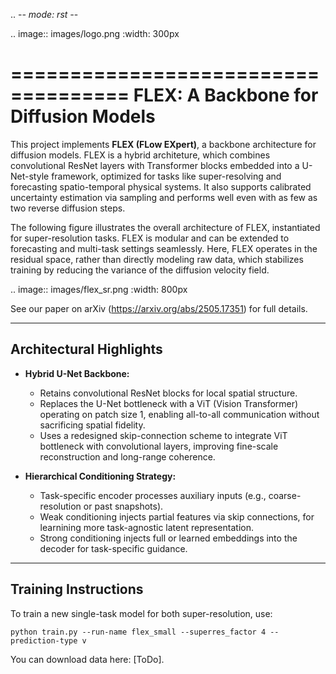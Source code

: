 .. -*- mode: rst -*-

.. image:: images/logo.png
    :width: 300px

====================================
FLEX: A Backbone for Diffusion Models
====================================

This project implements **FLEX (FLow EXpert)**, a backbone architecture for diffusion models. FLEX is a hybrid architeture, which combines convolutional ResNet layers with Transformer blocks embedded into a U-Net-style framework, optimized for tasks like super-resolving and forecasting spatio-temporal physical systems. It also supports calibrated uncertainty estimation via sampling and performs well even with as few as two reverse diffusion steps. 

The following figure illustrates the overall architecture of FLEX, instantiated for super-resolution tasks. FLEX is modular and can be extended to forecasting and multi-task settings seamlessly. Here, FLEX operates in the residual space, rather than directly modeling raw data, which stabilizes training by reducing the variance of the diffusion velocity field.

.. image:: images/flex_sr.png
    :width: 800px

See our paper on arXiv (https://arxiv.org/abs/2505.17351) for full details.

---------------------------
Architectural Highlights
---------------------------

- **Hybrid U-Net Backbone:**

  - Retains convolutional ResNet blocks for local spatial structure.
  - Replaces the U-Net bottleneck with a ViT (Vision Transformer) operating on patch size 1, enabling all-to-all communication without sacrificing spatial fidelity.
  - Uses a redesigned skip-connection scheme to integrate ViT bottleneck with convolutional layers, improving fine-scale reconstruction and long-range coherence.

- **Hierarchical Conditioning Strategy:**

  - Task-specific encoder processes auxiliary inputs (e.g., coarse-resolution or past snapshots).
  - Weak conditioning injects partial features via skip connections, for learnining more task-agnostic latent representation.
  - Strong conditioning injects full or learned embeddings into the decoder for task-specific guidance.


-----------------------------
Training Instructions
-----------------------------


To train a new single-task model for both super-resolution, use:

    python train.py --run-name flex_small --superres_factor 4 --prediction-type v


You can download data here: [ToDo].


